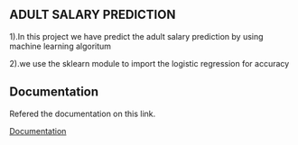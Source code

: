 
## ADULT SALARY PREDICTION

1).In this project we have predict the adult salary prediction   by using machine learning algoritum 

2).we use the sklearn module to import the logistic regression 
for accuracy






  




## Documentation

Refered the documentation on this link.

[Documentation](https://towardsdatascience.com/a-beginners-guide-to-data-analysis-machine-learning-with-python-adult-salary-dataset-e5fc028b6f0a)

